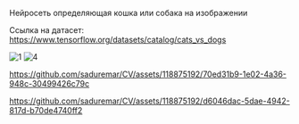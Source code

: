 Нейросеть определяющая кошка или собака на изображении 

Ссылка на датасет:
https://www.tensorflow.org/datasets/catalog/cats_vs_dogs

![1](https://github.com/saduremar/CV/assets/118875192/f418d82b-3c69-4845-8508-08c181835feb)
![4](https://github.com/saduremar/CV/assets/118875192/63d140e4-b3b9-49be-b3f9-b6d732c85ce6)



https://github.com/saduremar/CV/assets/118875192/70ed31b9-1e02-4a36-948c-30499426c79c



https://github.com/saduremar/CV/assets/118875192/d6046dac-5dae-4942-817d-b70de4740ff2

